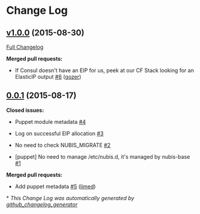 # Change Log

## [v1.0.0](https://github.com/nubisproject/nubis-puppet-eip/tree/v1.0.0) (2015-08-30)

[Full Changelog](https://github.com/nubisproject/nubis-puppet-eip/compare/0.0.1...v1.0.0)

**Merged pull requests:**

- If Consul doesn't have an EIP for us, peek at our CF Stack looking for an ElasticIP output [\#6](https://github.com/Nubisproject/nubis-puppet-eip/pull/6) ([gozer](https://github.com/gozer))

## [0.0.1](https://github.com/nubisproject/nubis-puppet-eip/tree/0.0.1) (2015-08-17)

**Closed issues:**

- Puppet module metadata [\#4](https://github.com/Nubisproject/nubis-puppet-eip/issues/4)

- Log on successful EIP allocation [\#3](https://github.com/Nubisproject/nubis-puppet-eip/issues/3)

- No need to check NUBIS\_MIGRATE [\#2](https://github.com/Nubisproject/nubis-puppet-eip/issues/2)

- \[puppet\] No need to manage /etc/nubis.d, it's managed by nubis-base [\#1](https://github.com/Nubisproject/nubis-puppet-eip/issues/1)

**Merged pull requests:**

- Add puppet metadata [\#5](https://github.com/Nubisproject/nubis-puppet-eip/pull/5) ([limed](https://github.com/limed))



\* *This Change Log was automatically generated by [github_changelog_generator](https://github.com/skywinder/Github-Changelog-Generator)*